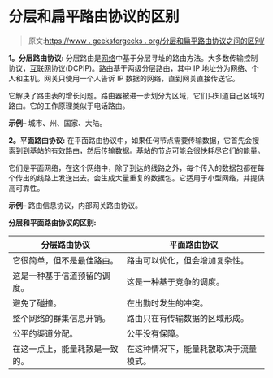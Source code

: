 # 分层和扁平路由协议的区别

> 原文:[https://www . geeksforgeeks . org/分层和扁平路由协议之间的区别/](https://www.geeksforgeeks.org/difference-between-hierarchical-and-flat-routing-protocol/)

**1。分层路由协议:**
分层路由是[网络](https://www.geeksforgeeks.org/network-protocols/)中基于分层寻址的路由方法。大多数传输控制协议，[互联网](https://www.geeksforgeeks.org/the-internet-and-the-web/)协议(DCPIP)。路由基于两级分层路由，其中 IP 地址分为网络、个人和主机。网关只使用一个人告诉 IP 数据的网络，直到网关直接传送它。

它解决了路由表的增长问题。路由器被进一步划分为区域，它们只知道自己区域的路由。它的工作原理类似于电话路由。

**示例–**
城市、州、国家、大陆。

**2。平面路由协议:**
在平面路由协议中，如果任何节点需要传输数据，它首先会搜索到到基站的有效路由，然后传输数据。基站的节点可能会很快耗尽它们的能量。

它们是平面网络，在这个网络中，除了到达的线路之外，每个传入的数据包都在每个传出的线路上发送出去。会生成大量重复的数据包。它适用于小型网络，并提供高可靠性。

**示例–**
路由信息协议，内部网关路由协议。

**分层和平面路由协议的区别:**

<center>

| 分层路由协议 | 平面路由协议 |
| --- | --- |
| 它很简单，但不是最佳路由。 | 路由可以优化，但会增加复杂性。 |
| 这是一种基于信道预留的调度。 | 这是一种基于竞争的调度。 |
| 避免了碰撞。 | 在出勤时发生的冲突。 |
| 整个网络的群集信息开销。 | 路由只在有传输数据的区域形成。 |
| 公平的渠道分配。 | 公平没有保障。 |
| 在这一点上，能量耗散是一致的。 | 在这种情况下，能量耗散取决于流量模式。 |

</center>